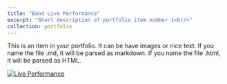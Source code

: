 ```yaml
---
title: "Band Live Performance"
excerpt: "Short description of portfolio item number 1<br/>" 
collection: portfolio
---
```


This is an item in your portfolio. It can be have images or nice text. If you name the file .md, it will be parsed as markdown. If you name the file .html, it will be parsed as HTML.

[![Live Performance](https://markdown-videos-api.jorgenkh.no/url?url=https%3A%2F%2Fwww.youtube.com%2Fwatch%3Fv%3DExHOc6mRcdE)](https://www.youtube.com/watch?v=ExHOc6mRcdE)
